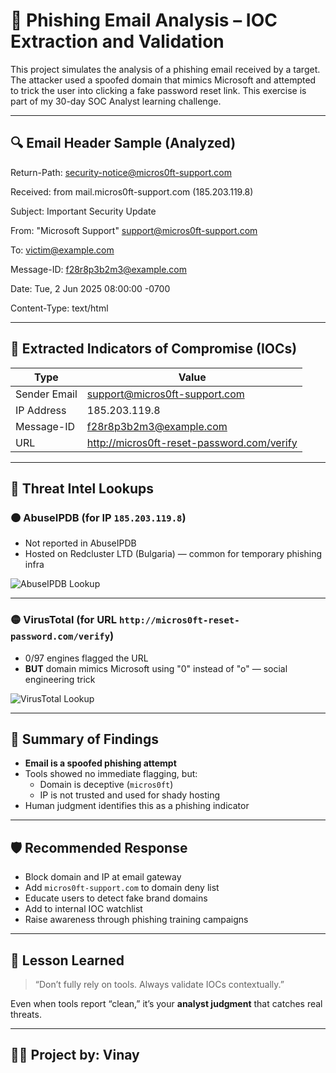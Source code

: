 # 📧 Phishing Email Analysis – IOC Extraction and Validation 

This project simulates the analysis of a phishing email received by a target. The attacker used a spoofed domain that mimics Microsoft and attempted to trick the user into clicking a fake password reset link. This exercise is part of my 30-day SOC Analyst learning challenge.

---

## 🔍 Email Header Sample (Analyzed)

Return-Path: security-notice@micros0ft-support.com  

Received: from mail.micros0ft-support.com (185.203.119.8)
  
Subject: Important Security Update  

From: "Microsoft Support" support@micros0ft-support.com 

To: victim@example.com  

Message-ID: f28r8p3b2m3@example.com 

Date: Tue, 2 Jun 2025 08:00:00 -0700 

Content-Type: text/html 

---

## 🧠 Extracted Indicators of Compromise (IOCs)

| Type          | Value                                        |
|---------------|----------------------------------------------|
| Sender Email  | support@micros0ft-support.com                |
| IP Address    | 185.203.119.8                                |
| Message-ID    | f28r8p3b2m3@example.com                      |
| URL           | http://micros0ft-reset-password.com/verify   |

---

## 🔎 Threat Intel Lookups

### 🟠 AbuseIPDB (for IP `185.203.119.8`)
- Not reported in AbuseIPDB
- Hosted on Redcluster LTD (Bulgaria) — common for temporary phishing infra

![AbuseIPDB Lookup](screenshots/abuseipdb_lookup.png)

---

### 🟡 VirusTotal (for URL `http://micros0ft-reset-password.com/verify`)
- 0/97 engines flagged the URL
- **BUT** domain mimics Microsoft using "0" instead of "o" — social engineering trick

![VirusTotal Lookup](screenshots/virustotal_url_check.png)

---

## 📑 Summary of Findings

- **Email is a spoofed phishing attempt**
- Tools showed no immediate flagging, but:
  - Domain is deceptive (`micros0ft`)
  - IP is not trusted and used for shady hosting
- Human judgment identifies this as a phishing indicator

---

## 🛡 Recommended Response

- Block domain and IP at email gateway
- Add `micros0ft-support.com` to domain deny list
- Educate users to detect fake brand domains
- Add to internal IOC watchlist
- Raise awareness through phishing training campaigns

---

## 🧠 Lesson Learned

> “Don’t fully rely on tools. Always validate IOCs contextually.”

Even when tools report “clean,” it’s your **analyst judgment** that catches real threats.

---

## 👨‍💻 Project by: Vinay 

